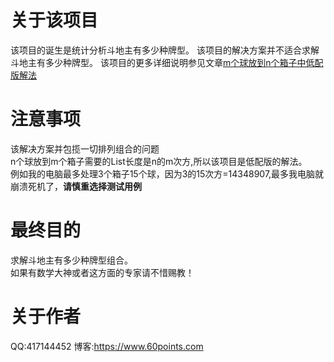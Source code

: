 # 关于该项目
该项目的诞生是统计分析斗地主有多少种牌型。
该项目的解决方案并不适合求解斗地主有多少种牌型。
该项目的更多详细说明参见文章[m个球放到n个箱子中低配版解法](https://ddabb.github.io/combination)

# 注意事项
该解决方案并包揽一切排列组合的问题  
n个球放到m个箱子需要的List长度是n的m次方,所以该项目是低配版的解法。   
例如我的电脑最多处理3个箱子15个球，因为3的15次方=14348907,最多我电脑就崩溃死机了，**请慎重选择测试用例**  

# 最终目的
求解斗地主有多少种牌型组合。   
如果有数学大神或者这方面的专家请不惜赐教！

# 关于作者
QQ:417144452
博客:https://www.60points.com
